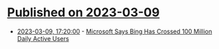 # [Published on 2023-03-09](index.md)

* [2023-03-09, 17:20:00](https://slashdot.org/story/23/03/09/1249219/microsoft-says-bing-has-crossed-100-million-daily-active-users?utm_source=rss1.0mainlinkanon&utm_medium=feed) - [Microsoft Says Bing Has Crossed 100 Million Daily Active Users](https://slashdot.org/story/23/03/09/1249219/microsoft-says-bing-has-crossed-100-million-daily-active-users?utm_source=rss1.0mainlinkanon&utm_medium=feed)
